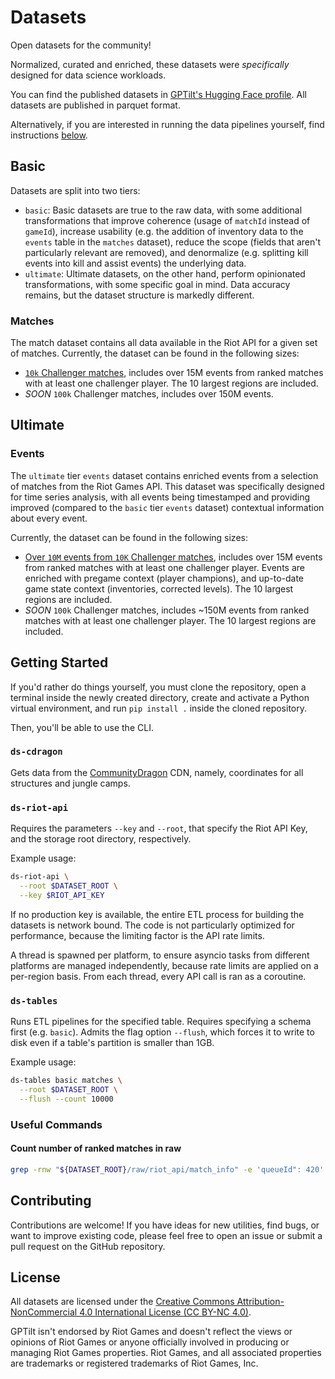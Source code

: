 # Datasets

Open datasets for the community!

Normalized, curated and enriched, these datasets were *specifically* designed for data science workloads.

You can find the published datasets in [GPTilt's Hugging Face profile](https://huggingface.co/gptilt). All datasets are published in parquet format.

Alternatively, if you are interested in running the data pipelines yourself, find instructions [below](#getting-started).

## Basic

Datasets are split into two tiers:

- `basic`: Basic datasets are true to the raw data, with some additional transformations that improve coherence (usage of `matchId` instead of `gameId`), increase usability (e.g. the addition of inventory data to the `events` table in the `matches` dataset), reduce the scope (fields that aren't particularly relevant are removed), and denormalize (e.g. splitting kill events into kill and assist events) the underlying data.
- `ultimate`: Ultimate datasets, on the other hand, perform opinionated transformations, with some specific goal in mind. Data accuracy remains, but the dataset structure is markedly different.

### Matches

The match dataset contains all data available in the Riot API for a given set of matches.
Currently, the dataset can be found in the following sizes:

- [`10k` Challenger matches](https://huggingface.co/datasets/gptilt/lol-basic-matches-challenger-10k), includes over 15M events from ranked matches with at least one challenger player. The 10 largest regions are included.
- *SOON* `100k` Challenger matches, includes over 150M events.

## Ultimate

### Events

The `ultimate` tier `events` dataset contains enriched events from a selection of matches from the Riot Games API. This dataset was specifically designed for time series analysis, with all events being timestamped and providing improved (compared to the `basic` tier `events` dataset) contextual information about every event.

Currently, the dataset can be found in the following sizes:

- [Over `10M` events from `10K` Challenger matches](https://huggingface.co/datasets/gptilt/lol-ultimate-events-challenger-15m), includes over 15M events from ranked matches with at least one challenger player. Events are enriched with pregame context (player champions), and up-to-date game state context (inventories, corrected levels). The 10 largest regions are included.
- *SOON* `100k` Challenger matches, includes ~150M events from ranked matches with at least one challenger player. The 10 largest regions are included.

## Getting Started

If you'd rather do things yourself, you must clone the repository, open a terminal inside the newly created directory, create and activate a Python virtual environment, and run `pip install .` inside the cloned repository.

Then, you'll be able to use the CLI.

### `ds-cdragon`

Gets data from the [CommunityDragon](https://communitydragon.org/) CDN, namely, coordinates for all structures and jungle camps.

### `ds-riot-api`

Requires the parameters `--key` and `--root`, that specify the Riot API Key, and the storage root directory, respectively.

Example usage:

```bash
ds-riot-api \
  --root $DATASET_ROOT \
  --key $RIOT_API_KEY
```

If no production key is available, the entire ETL process for building the datasets is network bound. The code is not particularly optimized for performance, because the limiting factor is the API rate limits.

A thread is spawned per platform, to ensure asyncio tasks from different platforms are managed independently, because rate limits are applied on a per-region basis.
From each thread, every API call is ran as a coroutine.

### `ds-tables`

Runs ETL pipelines for the specified table. Requires specifying a schema first (e.g. `basic`). Admits the flag option `--flush`, which forces it to write to disk even if a table's partition is smaller than 1GB.

Example usage:

```bash
ds-tables basic matches \
  --root $DATASET_ROOT \
  --flush --count 10000
```

### Useful Commands

#### Count number of ranked matches in raw

```bash
grep -rnw "${DATASET_ROOT}/raw/riot_api/match_info" -e 'queueId": 420' | wc -l
```

## Contributing

Contributions are welcome! If you have ideas for new utilities, find bugs, or want to improve existing code, please feel free to open an issue or submit a pull request on the GitHub repository.

## License

All datasets are licensed under the [Creative Commons Attribution-NonCommercial 4.0 International License (CC BY-NC 4.0)](https://creativecommons.org/licenses/by-nc/4.0/).

GPTilt isn't endorsed by Riot Games and doesn't reflect the views or opinions of Riot Games or anyone officially involved in producing or managing Riot Games properties. Riot Games, and all associated properties are trademarks or registered trademarks of Riot Games, Inc.
